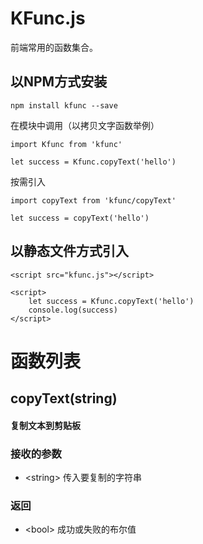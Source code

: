 # KFunc.js
前端常用的函数集合。

## 以NPM方式安装

```
npm install kfunc --save
```

<p>在模块中调用（以拷贝文字函数举例）</p>

```
import Kfunc from 'kfunc'

let success = Kfunc.copyText('hello')
```

<p>按需引入</p>

```
import copyText from 'kfunc/copyText'

let success = copyText('hello')
```

## 以静态文件方式引入

```
<script src="kfunc.js"></script>

<script>
    let success = Kfunc.copyText('hello')
    console.log(success)
</script>
```

# 函数列表

## copyText(string)
#### 复制文本到剪贴板
### 接收的参数
* \<string> 传入要复制的字符串
### 返回
* \<bool> 成功或失败的布尔值